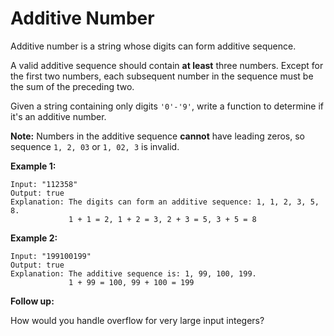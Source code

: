 # Additive Number

Additive number is a string whose digits can form additive sequence.

A valid additive sequence should contain __at least__ three numbers. Except for the first two numbers, each subsequent number in the sequence must be the sum of the preceding two.

Given a string containing only digits `'0'-'9'`, write a function to determine if it's an additive number.

__Note:__ Numbers in the additive sequence __cannot__ have leading zeros, so sequence `1, 2, 03` or `1, 02, 3` is invalid.

__Example 1:__

```pseudo
Input: "112358"
Output: true
Explanation: The digits can form an additive sequence: 1, 1, 2, 3, 5, 8.
             1 + 1 = 2, 1 + 2 = 3, 2 + 3 = 5, 3 + 5 = 8
```

__Example 2:__

```pseudo
Input: "199100199"
Output: true
Explanation: The additive sequence is: 1, 99, 100, 199.
             1 + 99 = 100, 99 + 100 = 199
```

__Follow up:__

How would you handle overflow for very large input integers?